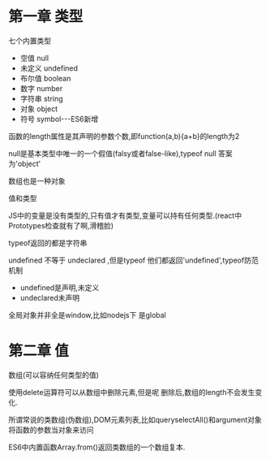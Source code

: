 # 第一章 类型

七个内置类型

- 空值 null
- 未定义 undefined
- 布尔值 boolean
- 数字  number
- 字符串 string
- 对象 object
- 符号 symbol---ES6新增

函数的length属性是其声明的参数个数,即function(a,b){a+b}的length为2

null是基本类型中唯一的一个假值(falsy或者false-like),typeof null 答案为'object'

数组也是一种对象



值和类型

JS中的变量是没有类型的,只有值才有类型,变量可以持有任何类型.(react中Prototypes检查就有了啊,滑稽脸)

typeof返回的都是字符串

undefined  不等于   undeclared  ,但是typeof 他们都返回'undefined',typeof防范机制

- undefined是声明,未定义
- undeclared未声明



全局对象并非全是window,比如nodejs下 是global

# 第二章 值

数组(可以容纳任何类型的值)

使用delete运算符可以从数组中删除元素,但是呢  删除后,数组的length不会发生变化.

所谓常说的类数组(伪数组),DOM元素列表,比如queryselectAll()和argument对象将函数的参数当对象来访问

ES6中内置函数Array.from()返回类数组的一个数组复本.



